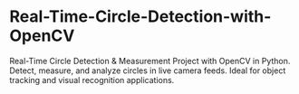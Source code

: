 # Real-Time-Circle-Detection-with-OpenCV
Real-Time Circle Detection &amp; Measurement Project with OpenCV in Python. Detect, measure, and analyze circles in live camera feeds. Ideal for object tracking and visual recognition applications.
